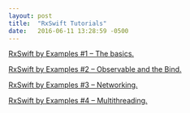 ```yaml
---
layout: post
title:  "RxSwift Tutorials"
date:   2016-06-11 13:28:59 -0500
---
```


[RxSwift by Examples #1 – The basics.][tutorial-1]

[RxSwift by Examples #2 – Observable and the Bind.][tutorial-2]

[RxSwift by Examples #3 – Networking.][tutorial-3]

[RxSwift by Examples #4 – Multithreading.][tutorial-4]

[tutorial-1]: http://www.thedroidsonroids.com/blog/ios/rxswift-by-examples-1-the-basics/
[tutorial-2]: http://www.thedroidsonroids.com/blog/ios/rxswift-by-examples-2-observable-and-the-bind/
[tutorial-3]: http://www.thedroidsonroids.com/blog/ios/rxswift-examples-3-networking/
[tutorial-4]: http://www.thedroidsonroids.com/blog/ios/rxswift-examples-4-multithreading/